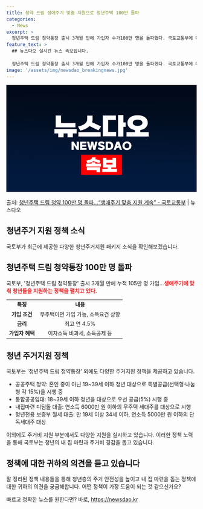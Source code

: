 ```yaml
---
title: 청약 드림 생애주기 맞춤 지원으로 청년주택 100만 돌파
categories:
  - News
excerpt: >
  청년주택 드림 청약통장 출시 3개월 만에 가입자 수가100만 명을 돌파했다. 국토교통부에 따르면, 지난 2월…
feature_text: >
  ## 뉴스다오 실시간 뉴스 속보입니다.

  청년주택 드림 청약통장 출시 3개월 만에 가입자 수가100만 명을 돌파했다. 국토교통부에 따르면, 지난 2월…
image: '/assets/img/newsdao_breakingnews.jpg'
---
```


![뉴스다오 속보](/assets/img/newsdao_breakingnews.jpg)

<p>출처: <a href="https://newsdao.kr/3845" rel="dofollow">청년주택 드림 청약 100만 명 돌파…“생애주기 맞춤 지원 계속” - 국토교통부</a> | 뉴스다오</p>

<h2 data-ke-size="size26">청년주거 지원 정책 소식</h2>
<p data-ke-size="size16">국토부가 최근에 제공한 다양한 청년주거지원 패키지 소식을 확인해보겠습니다.</p>

<h2 data-ke-size="size24">청년주택 드림 청약통장 100만 명 돌파</h2>
<p data-ke-size="size16">국토부, '청년주택 드림 청약통장' 출시 3개월 만에 누적 105만 명 가입...<b><span style="color: #ee2323;">생애주기에 맞춰 청년들을 지원하는 정책을 펼치고 있다.</span></b></p>
<table>
  <tr>
    <td style="text-align: center; height: 17px;"><b>특징</b></td>
    <td style="text-align: center; height: 17px;"><b>내용</b></td>
  </tr>
  <tr>
    <td style="text-align: center; height: 17px;"><b>가입 조건</b></td>
    <td style="text-align: center; height: 17px;">무주택이면 가입 가능, 소득요건 상향</td>
  </tr>
  <tr>
    <td style="text-align: center; height: 17px;"><b>금리</b></td>
    <td style="text-align: center; height: 17px;">최고 연 4.5%</td>
  </tr>
  <tr>
    <td style="text-align: center; height: 17px;"><b>가입자 혜택</b></td>
    <td style="text-align: center; height: 17px;">이자소득 비과세, 소득공제 등</td>
  </tr>
</table>

<h2 data-ke-size="size24">청년 주거지원 정책</h2>
<p data-ke-size="size16">국토부는 '청년주택 드림 청약통장' 외에도 다양한 주거지원 정책을 제공하고 있습니다.</p>

<ul>
  <li>공공주택 청약: 혼인 중이 아닌 19~39세 이하 청년 대상으로 특별공급(선택형·나눔형 각 15%)을 시행 중</li>
  <li>통합공공임대: 18~39세 이하 청년을 대상으로 우선 공급(5%) 시행 중</li>
  <li>내집마련 디딤돌 대출: 연소득 6000만 원 이하의 무주택 세대주를 대상으로 시행</li>
  <li>청년전용 보증부 월세 대출: 만 19세 이상 34세 이하, 연소득 5000만 원 이하의 단독세대주 대상</li>
</ul>

<p data-ke-size="size16">이외에도 주거비 지원 부분에서도 다양한 지원을 실시하고 있습니다. 이러한 정책 노력을 통해 국토부는 청년의 내 집 마련과 주거비 경감을 돕고 있습니다.</p>
<h2 data-ke-size="size24">정책에 대한 귀하의 의견을 듣고 있습니다</h2>
<p data-ke-size="size16">잘 정리된 정책 내용들을 통해 청년층의 주거 안전성을 높이고 내 집 마련을 돕는 정책에 대한 귀하의 의견을 궁금해합니다. 어떤 정책이 가장 도움이 되는 것 같으신가요?</p>
 

빠르고 정확한 뉴스를 원한다면? 바로, <a href="https://newsdao.kr" rel="dofollow">https://newsdao.kr</a>


